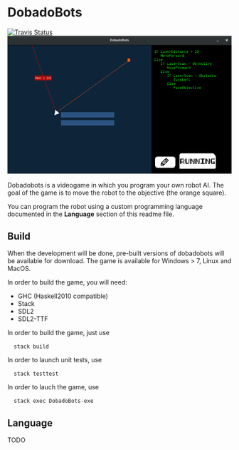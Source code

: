 
# DobadoBots

[![Travis Status](https://travis-ci.org/NinjaTrappeur/DobadoBots.svg?branch=master)](https://travis-ci.org/NinjaTrappeur/DobadoBots)
![Screenshot](https://raw.githubusercontent.com/NinjaTrappeur/dobadobots/master/doc/dobadobots.png)

Dobadobots is a videogame in which you program your own robot AI. The goal of the game is to move the robot to the objective (the orange square).

You can program the robot using a custom programming language documented in the **Language** section of this readme file.

## Build

When the development will be done, pre-built versions of dobadobots will be available for download. The game is available for Windows > 7, Linux and MacOS.

In order to build the game, you will need:

- GHC (Haskell2010 compatible)
- Stack
- SDL2
- SDL2-TTF

In order to build the game, just use
```
  stack build
```

In order to launch unit tests, use
```
  stack testtest
```

In order to lauch the game, use
```
  stack exec DobadoBots-exe
```

## Language

TODO
